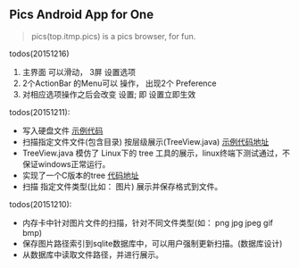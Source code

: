 ##  Pics Android App for One

> pics(top.itmp.pics) is a pics  browser, for fun.

todos(20151216)
1. 主界面 可以滑动， 3屏 设置选项
2. 2个ActionBar 的Menu可以 操作， 出现2个 Preference
3. 对相应选项操作之后会改变 设置; 即 设置立即生效


todos(20151211):
- 写入硬盘文件 [示例代码](https://raw.githubusercontent.com/leehz/mass/master/java/TestFile.java)
- 扫描指定文件文件(包含目录) 按层级展示(TreeView.java)  [示例代码地址](https://raw.githubusercontent.com/leehz/mass/master/java/TreeView.java)
- TreeView.java 模仿了 Linux下的 tree 工具的展示，linux终端下测试通过，不保证windows正常运行。
- 实现了一个C版本的tree [代码地址]()
- 扫描 指定文件类型(比如： 图片) 展示并保存格式到文件。

todos(20151210):
-  内存卡中针对图片文件的扫描，针对不同文件类型(如： png jpg jpeg gif bmp)
-  保存图片路径索引到sqlite数据库中，可以用户强制更新扫描。(数据库设计)
-  从数据库中读取文件路径，并进行展示。

